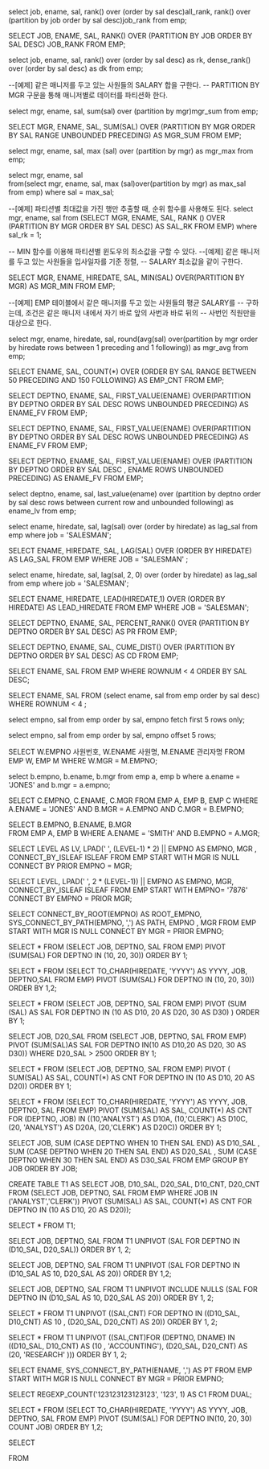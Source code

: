 select job, ename, sal,
    rank() over (order by sal desc)all_rank,
    rank() over (partition by job order by sal desc)job_rank
from emp; 

SELECT JOB, ENAME, SAL,
       RANK() OVER (PARTITION BY JOB ORDER BY SAL DESC) JOB_RANK
  FROM EMP;

select job, ename, sal,
    rank() over (order by sal desc) as rk,
    dense_rank() over (order by sal desc) as dk
  from emp;    

--[예제] 같은 매니저를 두고 있는 사원들의 SALARY 합을 구한다.
-- PARTITION BY MGR 구문을 통해 매니저별로 데이터를 파티션화 한다.
  
select mgr, ename, sal, 
    sum(sal) over (partition by mgr)mgr_sum
  from emp;

SELECT MGR, ENAME, SAL,
    SUM(SAL) OVER (PARTITION BY MGR ORDER BY SAL
                   RANGE UNBOUNDED PRECEDING) AS MGR_SUM
  FROM EMP;
  
select mgr, ename, sal,
       max (sal) over (partition by mgr) as mgr_max
  from emp;

select mgr, ename, sal  
  from(select mgr, ename, sal,
       max (sal)over(partition by mgr) as max_sal
       from emp)
 where sal = max_sal;

--[예제] 파티션별 최대값을 가진 행만 추출할 때,  순위 함수를 사용해도 된다. 
select mgr, ename, sal
  from (SELECT MGR, ENAME, SAL, 
        RANK () OVER (PARTITION BY MGR ORDER BY SAL DESC) AS
        SAL_RK FROM EMP)
where sal_rk = 1;

-- MIN 함수를 이용해 파티션별 윈도우의 최소값을 구할 수 있다.
--[예제] 같은 매니저를 두고 있는 사원들을 입사일자를 기준 정렬,
--      SALARY 최소값을 같이 구한다.

SELECT MGR, ENAME, HIREDATE, SAL,
       MIN(SAL) OVER(PARTITION BY MGR) AS MGR_MIN
  FROM EMP;
 
--[예제] EMP 테이블에서 같은 매니저를 두고 있는 사원들의 평균 SALARY를
--      구하는데, 조건은 같은 매니저 내에서 자기 바로 앞의 사번과 바로 뒤의 
--      사번인 직원만을 대상으로 한다.
  
select mgr, ename, hiredate, sal,
    round(avg(sal) over(partition by mgr order by hiredate
                        rows between 1 preceding and 1 following)) as mgr_avg
from emp;

SELECT  ENAME, SAL,
    COUNT(*) OVER (ORDER BY SAL
                   RANGE BETWEEN 50 PRECEDING
                   AND 150 FOLLOWING) AS EMP_CNT
 FROM  EMP;
 
SELECT DEPTNO, ENAME, SAL,
          FIRST_VALUE(ENAME) 
		   OVER(PARTITION BY DEPTNO ORDER BY SAL DESC
			   ROWS UNBOUNDED PRECEDING) AS ENAME_FV
 FROM  EMP;

SELECT DEPTNO, ENAME, SAL,
          FIRST_VALUE(ENAME) 
		   OVER(PARTITION BY DEPTNO ORDER BY SAL DESC
			   ROWS UNBOUNDED PRECEDING) AS ENAME_FV
 FROM EMP;
 
SELECT DEPTNO, ENAME, SAL, 
          FIRST_VALUE(ENAME) 
          OVER (PARTITION BY DEPTNO ORDER BY SAL DESC , ENAME
                ROWS UNBOUNDED PRECEDING) AS ENAME_FV
 FROM EMP; 
 
select deptno, ename, sal,
    last_value(ename) over (partition by deptno order by sal desc
                            rows between current row and unbounded following)
                            as ename_lv
  from emp; 
  
select ename, hiredate, sal, 
       lag(sal) over (order by hiredate) as lag_sal
  from emp
 where job = 'SALESMAN';
 
SELECT ENAME, HIREDATE, SAL,
       LAG(SAL) OVER (ORDER BY HIREDATE)  AS LAG_SAL
  FROM EMP
 WHERE JOB = 'SALESMAN' ;
 
select ename, hiredate, sal,
   lag(sal, 2, 0) over (order by hiredate) as lag_sal
  from emp
 where job = 'SALESMAN';

SELECT ENAME, HIREDATE,
       LEAD(HIREDATE,1) OVER (ORDER BY HIREDATE)
       AS LEAD_HIREDATE
  FROM EMP
 WHERE JOB = 'SALESMAN'; 
 
SELECT DEPTNO, ENAME, SAL,
       PERCENT_RANK() 
	   OVER (PARTITION BY DEPTNO ORDER BY SAL DESC) AS PR
  FROM EMP;
 
SELECT DEPTNO, ENAME, SAL,
       CUME_DIST() 
 	   OVER (PARTITION BY DEPTNO ORDER BY SAL DESC) AS CD
  FROM EMP;
  
SELECT ENAME, SAL
  FROM EMP
WHERE ROWNUM < 4
ORDER BY SAL DESC;

SELECT ENAME, SAL
  FROM (select ename, sal from emp order by sal desc)
 WHERE ROWNUM < 4 ;

select empno, sal
  from emp
 order by sal, empno
 fetch first 5 rows only;
 
select empno, sal
  from emp
 order by sal, empno
offset 5 rows; 

SELECT W.EMPNO 사원번호, W.ENAME 사원명, M.ENAME 관리자명
  FROM EMP W, EMP M
 WHERE W.MGR = M.EMPNO; 
 
select b.empno, b.ename, b.mgr
  from emp a, emp b
 where a.ename = 'JONES'
   and b.mgr = a.empno;
 
SELECT C.EMPNO, C.ENAME, C.MGR
  FROM EMP A, EMP B, EMP C
 WHERE A.ENAME = 'JONES'
   AND B.MGR = A.EMPNO
   AND C.MGR = B.EMPNO;

SELECT B.EMPNO, B.ENAME, B.MGR   
  FROM EMP A, EMP B
 WHERE A.ENAME = 'SMITH'
   AND B.EMPNO = A.MGR;
   
SELECT  LEVEL AS LV, LPAD(' ', (LEVEL-1) * 2) ||
	    EMPNO AS EMPNO, MGR , CONNECT_BY_ISLEAF ISLEAF
  FROM  EMP
 START WITH MGR IS NULL
CONNECT BY PRIOR EMPNO = MGR;

SELECT LEVEL, LPAD(' ', 2 * (LEVEL-1)) || EMPNO AS EMPNO, MGR,
              CONNECT_BY_ISLEAF ISLEAF
  FROM EMP
START WITH EMPNO= '7876'
CONNECT BY EMPNO = PRIOR MGR;

SELECT CONNECT_BY_ROOT(EMPNO) AS ROOT_EMPNO,
       SYS_CONNECT_BY_PATH(EMPNO, ',') AS PATH,
       EMPNO ,  MGR 
  FROM EMP
 START WITH MGR IS NULL
CONNECT BY MGR = PRIOR EMPNO;

SELECT * 
  FROM (SELECT JOB, DEPTNO, SAL FROM EMP)
 PIVOT (SUM(SAL) FOR DEPTNO IN (10, 20, 30))
 ORDER BY 1;
 
SELECT * 
  FROM (SELECT  TO_CHAR(HIREDATE, 'YYYY') AS YYYY, JOB, DEPTNO,SAL FROM EMP)
 PIVOT (SUM(SAL) FOR DEPTNO IN (10, 20, 30))
 ORDER BY 1,2;
 
SELECT * 
   FROM (SELECT JOB, DEPTNO, SAL FROM EMP)
   PIVOT (SUM (SAL) AS SAL FOR DEPTNO IN 
	    (10 AS D10, 20 AS D20, 30 AS D30) )
ORDER BY 1;
 
SELECT JOB, D20_SAL
  FROM (SELECT JOB, DEPTNO, SAL FROM EMP)
 PIVOT (SUM(SAL)AS SAL FOR DEPTNO IN(10 AS D10,20 AS D20, 30 AS D30))
 WHERE D20_SAL > 2500
 ORDER BY 1; 
 
SELECT  * 
  FROM (SELECT JOB, DEPTNO, SAL FROM EMP)
 PIVOT ( SUM(SAL) AS SAL, COUNT(*) AS CNT
              FOR DEPTNO IN (10 AS D10, 20 AS D20))
 ORDER BY 1;
 
SELECT  *
   FROM (SELECT  TO_CHAR(HIREDATE, 'YYYY') AS YYYY, JOB, DEPTNO, SAL FROM  EMP)
  PIVOT (SUM(SAL) AS SAL, COUNT(*) AS CNT 
         FOR (DEPTNO, JOB) IN ((10,'ANALYST') AS D10A,
	    (10,'CLERK') AS D10C, (20, 'ANALYST') AS D20A,
	    (20,'CLERK') AS D20C))
ORDER BY  1;

SELECT JOB,
       SUM (CASE DEPTNO WHEN 10 THEN SAL END) AS D10_SAL ,
       SUM (CASE DEPTNO WHEN 20 THEN SAL END) AS D20_SAL ,
       SUM (CASE DEPTNO WHEN 30 THEN SAL END) AS D30_SAL 
  FROM EMP
 GROUP BY JOB
 ORDER BY JOB;
 
CREATE TABLE T1 AS
SELECT JOB, D10_SAL, D20_SAL, D10_CNT, D20_CNT
  FROM (SELECT JOB, DEPTNO, SAL FROM EMP WHERE JOB IN ('ANALYST','CLERK'))
 PIVOT (SUM(SAL) AS SAL, COUNT(*) AS CNT FOR DEPTNO IN (10 AS D10, 20 AS D20)); 
 
SELECT * FROM T1;

 SELECT JOB, DEPTNO, SAL
   FROM T1
UNPIVOT (SAL FOR DEPTNO IN (D10_SAL, D20_SAL))
  ORDER BY 1, 2;

 SELECT JOB, DEPTNO, SAL
   FROM T1
UNPIVOT (SAL FOR DEPTNO IN (D10_SAL AS 10, D20_SAL AS 20))
  ORDER BY 1,2;
 
 SELECT JOB, DEPTNO, SAL
   FROM T1
UNPIVOT INCLUDE NULLS (SAL FOR DEPTNO IN (D10_SAL AS 10, D20_SAL AS 20))
  ORDER BY 1, 2;
  
 SELECT  *
   FROM  T1
UNPIVOT ((SAL,CNT) FOR DEPTNO IN ((D10_SAL, D10_CNT)
        AS 10 , (D20_SAL, D20_CNT) AS 20))
  ORDER BY 1, 2;
  
 SELECT *
   FROM T1
UNPIVOT ((SAL,CNT)FOR (DEPTNO, DNAME) IN ((D10_SAL, D10_CNT) 
		AS (10 , 'ACCOUNTING'), (D20_SAL, D20_CNT)
        AS (20, 'RESEARCH' )))
  ORDER BY 1, 2;
  
SELECT  ENAME, SYS_CONNECT_BY_PATH(ENAME, ',') AS PT
  FROM EMP
START WITH MGR IS NULL
CONNECT BY MGR = PRIOR EMPNO;
  
SELECT REGEXP_COUNT('123123123123123', '123', 1) AS C1
  FROM DUAL;
  
SELECT  *
  FROM (SELECT TO_CHAR(HIREDATE, 'YYYY') AS YYYY, JOB, DEPTNO, SAL FROM EMP)
 PIVOT (SUM(SAL) FOR DEPTNO IN(10, 20, 30) COUNT JOB)
ORDER BY 1,2;

SELECT 
  
  FROM   
 

  
  
 

 

   
 